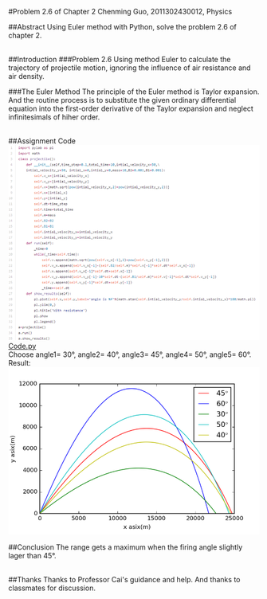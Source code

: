 #Problem 2.6 of Chapter 2
Chenming Guo, 2011302430012, Physics

##Abstract
  Using Euler method with Python, solve the problem 2.6 of chapter 2.
<br/><br/>

##Introduction
###Problem 2.6
  Using method Euler to calculate the trajectory of projectile motion, ignoring the influence of air resistance and air density.<br/>

###The Euler Method
The principle of the Euler method is Taylor expansion. And the routine process is to substitute the given ordinary differential equation into the first-order derivative of the Taylor expansion and neglect infinitesimals of hiher order.
<br/><br/>

##Assignment
Code 
![Code](https://github.com/gcmcpwork/compuational_physics_N2011302430012/blob/master/Exercise_05/Code.png)<br/>
[Code.py](https://github.com/gcmcpwork/compuational_physics_N2011302430012/blob/master/Exercise_05/Code.py)<br/>
Choose angle1= 30°, angle2= 40°, angle3= 45°, angle4= 50°, angle5= 60°. Result:
![Result](https://github.com/gcmcpwork/compuational_physics_N2011302430012/blob/master/Exercise_05/Result.png)<br/>

##Conclusion
The range gets a maximum when the firing angle slightly lager than 45°.
<br/><br/>

##Thanks
Thanks to Professor Cai's guidance and help. And thanks to classmates for discussion.
